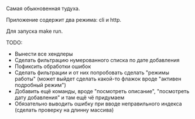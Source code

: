Самая обыкновенная тудуха.

Приложение содержит два режима: cli и http.

Для запуска make run.

TODO:
- Вынести все хендлеры 
- Сделать фильтрацию нумерованного списка по дате добавления
- Пофиксить обработки ошибок
- Сделать фильтрации и от них попробовать сделать "режимы работы" (может выйдет сделать какой-то флажок вроде "активен подробный режим")
- Добавить ещё команды, вроде "посмотреть описание", "посмотреть дату добавления" и там ещё чё придумаем
- Обязательно выводить ошибку при вводе неправильного индекса (сделать проверку на длинну массива)